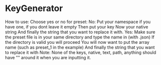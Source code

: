 # KeyGenerator
How to use:
Choose yes or no for preset:
No:
Put your namespace if you have one, if you dont leave it empty
Then put your key
Now your native string
And finally the string that you want to replace it with.
Yes:
Make sure the preset file is in your same directory and type the name in (with .json)
If the directory is valid you will proceed
You will now want to put the array name (such as preset_1 in the example)
And finally the string that you want to replace it with
Note:
None of the keys, native, text, path, anything should have "" around it when you are inputting it.


